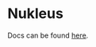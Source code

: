 # Nukleus

<!-- https://mfucek.notion.site/Docs-13040c9f22344f62ba65fbda01566959?pvs=4 -->

Docs can be found [here](https://mfucek.notion.site/Docs-13040c9f22344f62ba65fbda01566959?pvs=4).
